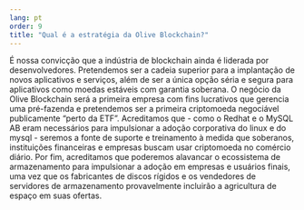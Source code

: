 ```yaml
---
lang: pt
order: 9
title: "Qual é a estratégia da Olive Blockchain?"
---
```


É nossa convicção que a indústria de blockchain ainda é liderada por desenvolvedores. Pretendemos ser a cadeia superior para a implantação de novos aplicativos e serviços, além de ser a única opção séria e segura para aplicativos como moedas estáveis com garantia soberana. O negócio da Olive Blockchain será a primeira empresa com fins lucrativos que gerencia uma pré-fazenda e pretendemos ser a primeira criptomoeda negociável publicamente “perto da ETF”. Acreditamos que - como o Redhat e o MySQL AB eram necessários para impulsionar a adoção corporativa do linux e do mysql - seremos a fonte de suporte e treinamento à medida que soberanos, instituições financeiras e empresas buscam usar criptomoeda no comércio diário. Por fim, acreditamos que poderemos alavancar o ecossistema de armazenamento para impulsionar a adoção em empresas e usuários finais, uma vez que os fabricantes de discos rígidos e os vendedores de servidores de armazenamento provavelmente incluirão a agricultura de espaço em suas ofertas.
